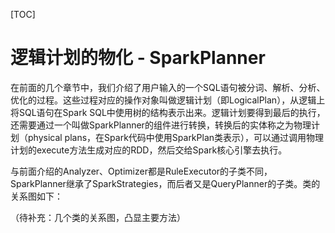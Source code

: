[TOC]



# 逻辑计划的物化 - SparkPlanner

在前面的几个章节中，我们介绍了用户输入的一个SQL语句被分词、解析、分析、优化的过程。这些过程对应的操作对象叫做逻辑计划（即LogicalPlan），从逻辑上将SQL语句在Spark SQL中使用树的结构表示出来。逻辑计划要得到最后的执行，还需要通过一个叫做SparkPlanner的组件进行转换，转换后的实体称之为物理计划（physical plans，在Spark代码中使用SparkPlan类表示），可以通过调用物理计划的execute方法生成对应的RDD，然后交给Spark核心引擎去执行。

与前面介绍的Analyzer、Optimizer都是RuleExecutor的子类不同，SparkPlanner继承了SparkStrategies，而后者又是QueryPlanner的子类。类的关系图如下：

（待补充：几个类的关系图，凸显主要方法）

